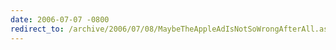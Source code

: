 ```yaml
---
date: 2006-07-07 -0800
redirect_to: /archive/2006/07/08/MaybeTheAppleAdIsNotSoWrongAfterAll.aspx/
---
```

